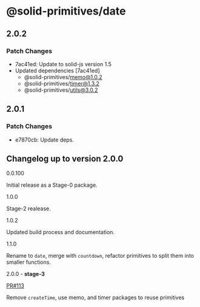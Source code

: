 # @solid-primitives/date

## 2.0.2

### Patch Changes

- 7ac41ed: Update to solid-js version 1.5
- Updated dependencies [7ac41ed]
  - @solid-primitives/memo@1.0.2
  - @solid-primitives/timer@1.3.2
  - @solid-primitives/utils@3.0.2

## 2.0.1

### Patch Changes

- e7870cb: Update deps.

## Changelog up to version 2.0.0

0.0.100

Initial release as a Stage-0 package.

1.0.0

Stage-2 realease.

1.0.2

Updated build process and documentation.

1.1.0

Rename to `date`, merge with `countdown`, refactor primitives to split them into smaller functions.

2.0.0 - **stage-3**

[PR#113](https://github.com/solidjs-community/solid-primitives/pull/113)

Remove `createTime`, use memo, and timer packages to reuse primitives
